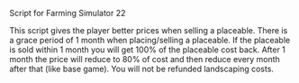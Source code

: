 Script for Farming Simulator 22

This script gives the player better prices when selling a placeable.
There is a grace period of 1 month when placing/selling a placeable.
If the placeable is sold within 1 month you will get 100% of the placeable cost back.
After 1 month the price will reduce to 80% of cost and then reduce every month after that (like base game).
You will not be refunded landscaping costs.
